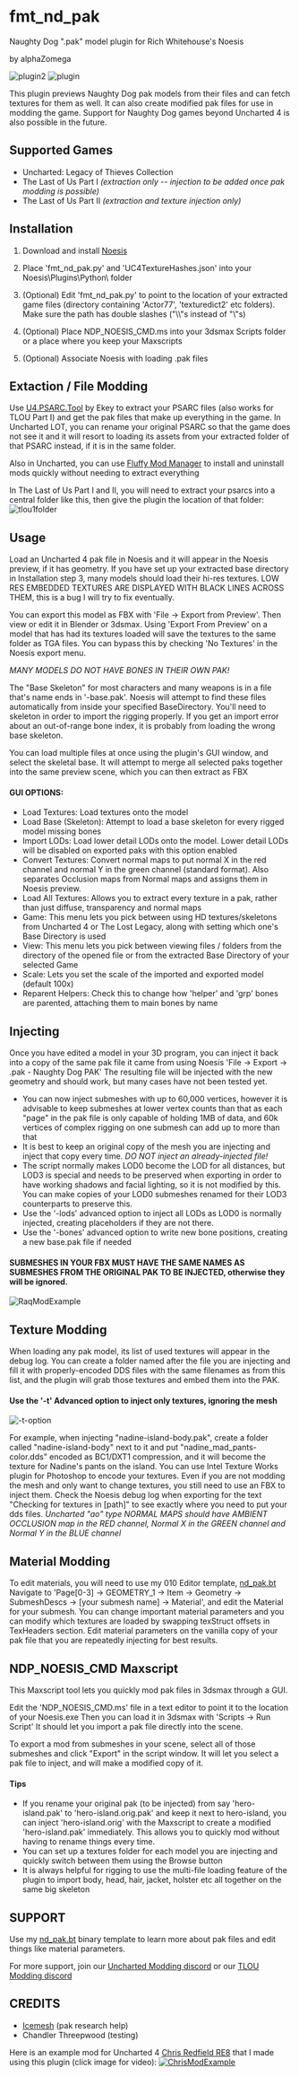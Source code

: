# fmt_nd_pak
Naughty Dog ".pak" model plugin for Rich Whitehouse's Noesis

by alphaZomega

![plugin2](https://i.imgur.com/4MMqiuE.png)
![plugin](https://i.imgur.com/oAzAv5A.png)

This plugin previews Naughty Dog pak models from their files and can fetch textures for them as well.
It can also create modified pak files for use in modding the game.
Support for Naughty Dog games beyond Uncharted 4 is also possible in the future.

## Supported Games
- Uncharted: Legacy of Thieves Collection
- The Last of Us Part I *(extraction only -- injection to be added once pak modding is possible)*
- The Last of Us Part II *(extraction and texture injection only)*

## Installation
1. Download and install [Noesis](https://richwhitehouse.com/index.php?content=inc_projects.php&showproject=91)

2. Place 'fmt_nd_pak.py' and 'UC4TextureHashes.json' into your Noesis\Plugins\Python\ folder

3. (Optional) Edit 'fmt_nd_pak.py' to point to the location of your extracted game files (directory containing 'Actor77', 'texturedict2' etc folders). Make sure the path has double slashes ("\\\\"s instead of "\\\"s)

4. (Optional) Place NDP_NOESIS_CMD.ms into your 3dsmax Scripts folder or a place where you keep your Maxscripts

5. (Optional) Associate Noesis with loading .pak files

## Extaction / File Modding
Use [U4.PSARC.Tool](https://github.com/Ekey/U4.PSARC.Tool) by Ekey to extract your PSARC files (also works for TLOU Part I) and get the pak files that make up everything in the game.
In Uncharted LOT, you can rename your original PSARC so that the game does not see it and it will resort to loading its assets from your extracted folder of that PSARC instead, if it is in the same folder.

Also in Uncharted, you can use [Fluffy Mod Manager](https://www.nexusmods.com/unchartedlegacyofthievescollection/mods/45) to install and uninstall mods quickly without needing to extract everything

In The Last of Us Part I and II, you will need to extract your psarcs into a central folder like this, then give the plugin the location of that folder:
![tlou1folder](https://i.imgur.com/3FG1Fo7.png)

## Usage
Load an Uncharted 4 pak file in Noesis and it will appear in the Noesis preview, if it has geometry.
If you have set up your extracted base directory in Installation step 3, many models should load their hi-res textures.
LOW RES EMBEDDED TEXTURES ARE DISPLAYED WITH BLACK LINES ACROSS THEM, this is a bug I will try to fix eventually.

You can export this model as FBX with 'File -> Export from Preview'. Then view or edit it in Blender or 3dsmax.
Using 'Export From Preview' on a model that has had its textures loaded will save the textures to the same folder as TGA files. You can bypass this by checking 'No Textures' in the Noesis export menu.

*MANY MODELS DO NOT HAVE BONES IN THEIR OWN PAK!*

The "Base Skeleton" for most characters and many weapons is in a file that's name ends in '-base.pak'. Noesis will attempt to find these files automatically from inside your specified BaseDirectory. You'll need to skeleton in order to import the rigging properly.
If you get an import error about an out-of-range bone index, it is probably from loading the wrong base skeleton.

You can load multiple files at once using the plugin's GUI window, and select the skeletal base. It will attempt to merge all selected paks together into the same preview scene, which you can then extract as FBX

#### GUI OPTIONS:

- Load Textures: 	  	Load textures onto the model
- Load Base (Skeleton):	Attempt to load a base skeleton for every rigged model missing bones
- Import LODs:		  	Load lower detail LODs onto the model. Lower detail LODs will be disabled on exported paks with this option enabled
- Convert Textures:	  	Convert normal maps to put normal X in the red channel and normal Y in the green channel (standard format). Also separates Occlusion maps from Normal maps and assigns them in Noesis preview.
- Load All Textures:	Allows you to extract every texture in a pak, rather than just diffuse, transparency and normal maps
- Game:					This menu lets you pick between using HD textures/skeletons from Uncharted 4 or The Lost Legacy, along with setting which one's Base Directory is used	
- View: 				This menu lets you pick between viewing files / folders from the directory of the opened file or from the extracted Base Directory of your selected Game
- Scale:				Lets you set the scale of the imported and exported model (default 100x)
- Reparent Helpers:		Check this to change how 'helper' and 'grp' bones are parented, attaching them to main bones by name

## Injecting
Once you have edited a model in your 3D program, you can inject it back into a copy of the same pak file it came from using Noesis 'File -> Export -> .pak - Naughty Dog PAK'
The resulting file will be injected with the new geometry and should work, but many cases have not been tested yet.

- You can now inject submeshes with up to 60,000 vertices, however it is advisable to keep submeshes at lower vertex counts than that as each "page" in the pak file is only capable of holding 1MB of data, and 60k vertices of complex rigging on one submesh can add up to more than that
- It is best to keep an original copy of the mesh you are injecting and inject that copy every time. *DO NOT inject an already-injected file!*
- The script normally makes LOD0 become the LOD for all distances, but LOD3 is special and needs to be preserved when exporting in order to have working shadows and facial lighting, so it is not modified by this. You can make copies of your LOD0 submeshes renamed for their LOD3 counterparts to preserve this.
- Use the '-lods' advanced option to inject all LODs as LOD0 is normally injected, creating placeholders if they are not there.
- Use the '-bones' advanced option to write new bone positions, creating a new base.pak file if needed

#### SUBMESHES IN YOUR FBX MUST HAVE THE SAME NAMES AS SUBMESHES FROM THE ORIGINAL PAK TO BE INJECTED, otherwise they will be ignored.

![RaqModExample](https://i.imgur.com/ET7C3wm.png)


## Texture Modding
When loading any pak model, its list of used textures will appear in the debug log.
You can create a folder named after the file you are injecting and fill it with properly-encoded DDS files with the same filenames as from this list, and the plugin will grab those textures and embed them into the PAK.

#### Use the '-t' Advanced option to inject only textures, ignoring the mesh

![-t-option](https://i.imgur.com/0CEvcyC.png)

For example, when injecting "nadine-island-body.pak", create a folder called "nadine-island-body" next to it and put "nadine_mad_pants-color.dds" encoded as BC1/DXT1 compression, and it will become the texture for Nadine's pants on the island. You can use Intel Texture Works plugin for Photoshop to encode your textures.
Even if you are not modding the mesh and only want to change textures, you still need to use an FBX to inject them.
Check the Noesis debug log when exporting for the text "Checking for textures in \[path]" to see exactly where you need to put your dds files.
*Uncharted "ao" type NORMAL MAPS should have AMBIENT OCCLUSION map in the RED channel, Normal X in the GREEN channel and Normal Y in the BLUE channel*

## Material Modding
To edit materials, you will need to use my 010 Editor template, [nd_pak.bt ](https://github.com/alphazolam/nd_pak.bt)
Navigate to 'Page[0-3] -> GEOMETRY_1 -> Item -> Geometry -> SubmeshDescs -> [your submesh name] -> Material', and edit the Material for your submesh. You can change important material parameters and you can modify which textures are loaded by swapping texStruct offsets in TexHeaders section.
Edit material parameters on the vanilla copy of your pak file that you are repeatedly injecting for best results.


## NDP_NOESIS_CMD Maxscript
This Maxscript tool lets you quickly mod pak files in 3dsmax through a GUI.

Edit the 'NDP_NOESIS_CMD.ms' file in a text editor to point it to the location of your Noesis.exe
Then you can load it in 3dsmax with 'Scripts -> Run Script'
It should let you import a pak file directly into the scene.

To export a mod from submeshes in your scene, select all of those submeshes and click "Export" in the script window.
It will let you select a pak file to inject, and will make a modified copy of it.

#### Tips
- If you rename your original pak (to be injected) from say 'hero-island.pak' to 'hero-island.orig.pak' and keep it next to hero-island, you can inject 'hero-island.orig' with the Maxscript to create a modified 'hero-island.pak' immediately. This allows you to quickly mod without having to rename things every time.
- You can set up a textures folder for each model you are injecting and quickly switch between them using the Browse button
- It is always helpful for rigging to use the multi-file loading feature of the plugin to import body, head, hair, jacket, holster etc all together on the same big skeleton

## SUPPORT 
Use my [nd_pak.bt](https://github.com/alphazolam/nd_pak.bt) binary template to learn more about pak files and edit things like material parameters.

For more support, join our [Uncharted Modding discord](https://discord.gg/APQr5GgUeC) or our [TLOU Modding discord](https://discord.gg/qzwXmPaGjz)

## CREDITS
- [Icemesh](https://github.com/icemesh/)  (pak research help)
- Chandler Threepwood (testing)

Here is an example mod for Uncharted 4 [Chris Redfield RE8](https://www.nexusmods.com/unchartedlegacyofthievescollection/mods/47) that I made using this plugin (click image for video):
[![ChrisModExample](https://i.imgur.com/b4b6Y6K.jpg)](https://youtu.be/iFkjbkle4JU)